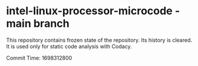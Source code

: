 # intel-linux-processor-microcode - main branch

This repository contains frozen state of the repository.
Its history is cleared. It is used only for static code
analysis with Codacy.

Commit Time: 1698312800